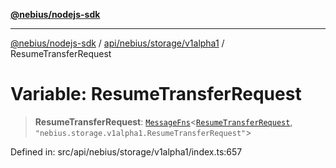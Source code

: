 [**@nebius/nodejs-sdk**](../../../../../README.md)

---

[@nebius/nodejs-sdk](../../../../../README.md) / [api/nebius/storage/v1alpha1](../README.md) / ResumeTransferRequest

# Variable: ResumeTransferRequest

> **ResumeTransferRequest**: [`MessageFns`](../../../../../runtime/protos/core/interfaces/MessageFns.md)\<[`ResumeTransferRequest`](../interfaces/ResumeTransferRequest.md), `"nebius.storage.v1alpha1.ResumeTransferRequest"`\>

Defined in: src/api/nebius/storage/v1alpha1/index.ts:657
